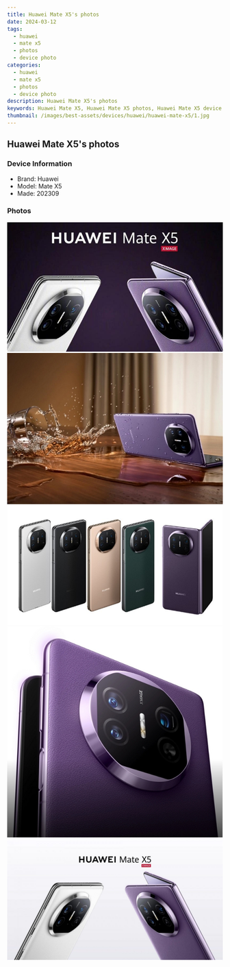 ```yaml
---
title: Huawei Mate X5's photos
date: 2024-03-12
tags: 
  - huawei
  - mate x5
  - photos
  - device photo
categories: 
  - huawei
  - mate x5
  - photos
  - device photo
description: Huawei Mate X5's photos
keywords: Huawei Mate X5, Huawei Mate X5 photos, Huawei Mate X5 device photo
thumbnail: /images/best-assets/devices/huawei/huawei-mate-x5/1.jpg
---
```


## Huawei Mate X5's photos

### Device Information

- Brand: Huawei
- Model: Mate X5
- Made: 202309

### Photos

![/images/best-assets/devices/huawei/huawei-mate-x5/1.jpg](/images/best-assets/devices/huawei/huawei-mate-x5/1.jpg)
![/images/best-assets/devices/huawei/huawei-mate-x5/2.jpg](/images/best-assets/devices/huawei/huawei-mate-x5/2.jpg)
![/images/best-assets/devices/huawei/huawei-mate-x5/3.jpg](/images/best-assets/devices/huawei/huawei-mate-x5/3.jpg)
![/images/best-assets/devices/huawei/huawei-mate-x5/4.jpg](/images/best-assets/devices/huawei/huawei-mate-x5/4.jpg)
![/images/best-assets/devices/huawei/huawei-mate-x5/5.jpg](/images/best-assets/devices/huawei/huawei-mate-x5/5.jpg)
